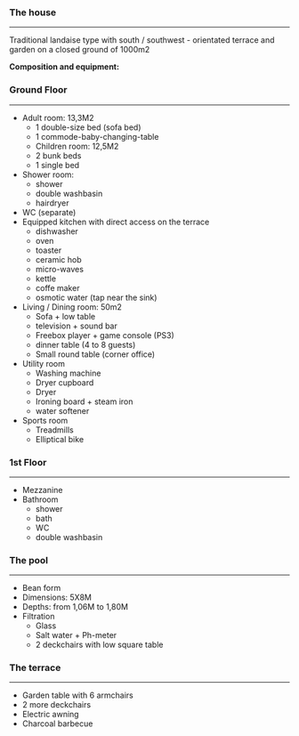 ### The house


----------


Traditional landaise type with south / southwest - orientated terrace and garden on a closed ground of 1000m2

**Composition and equipment:**

### Ground Floor
----------
- Adult room: 13,3M2
  - 1 double-size bed (sofa bed)
  - 1 commode-baby-changing-table
  - Children room: 12,5M2
  - 2 bunk beds
  - 1 single bed
- Shower room:
  - shower
  - double washbasin
  - hairdryer
- WC (separate)
- Equipped kitchen with direct access on the terrace
  - dishwasher
  - oven
  - toaster
  - ceramic hob
  - micro-waves
  - kettle
  - coffe maker
  - osmotic water  (tap near the sink)
- Living / Dining room: 50m2
  - Sofa + low table
  - television + sound bar
  - Freebox player + game console (PS3)
  - dinner table (4 to 8 guests)
  - Small round table (corner office)
- Utility room
  - Washing machine
  - Dryer cupboard
  - Dryer
  - Ironing board + steam iron
  - water softener 
- Sports room
  - Treadmills
  -  Elliptical bike
  
### 1st Floor
----------
- Mezzanine
- Bathroom
  - shower
  - bath
  - WC
  - double washbasin
  
### The pool 
----------
- Bean form 
- Dimensions: 5X8M
- Depths: from 1,06M to 1,80M
- Filtration
  - Glass 
  - Salt water  +  Ph-meter
  - 2 deckchairs with low square table
  
### The terrace
----------
- Garden table with 6 armchairs
- 2 more deckchairs
- Electric awning
- Charcoal barbecue